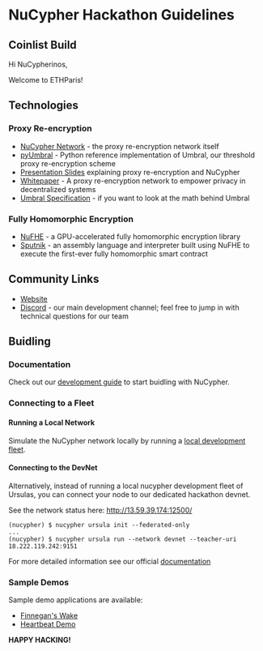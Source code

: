 # NuCypher Hackathon Guidelines

## Coinlist Build

Hi NuCypherinos,

Welcome to ETHParis!

## Technologies

### Proxy Re-encryption
  * [NuCypher Network](https://github.com/nucypher/nucypher/) - the proxy re-encryption network itself 
  * [pyUmbral](https://github.com/nucypher/pyUmbral/) - Python reference implementation of Umbral, our threshold proxy re-encryption scheme
  * [Presentation Slides](https://github.com/nucypher/slides/blob/ETHSingapore/slides.pdf) explaining proxy re-encryption and NuCypher
  * [Whitepaper](https://github.com/nucypher/whitepaper/blob/master/whitepaper.pdf) - A proxy re-encryption network to empower privacy in decentralized systems
  * [Umbral Specification](https://github.com/nucypher/umbral-doc/blob/master/umbral-doc.pdf) - if you want to look at the math behind Umbral
 
### Fully Homomorphic Encryption
  * [NuFHE](https://github.com/nucypher/nufhe/) - a GPU-accelerated fully homomorphic encryption library
  * [Sputnik](https://github.com/nucypher/sputnik/) - an assembly language and interpreter built using NuFHE to execute the first-ever fully homomorphic smart contract


## Community Links
* [Website](https://nucypher.com/)
* [Discord](https://discord.gg/7rmXa3S) - our main development channel; feel free to jump in with technical questions for our team


## Buidling

### Documentation
Check out our [development guide](https://nucypher.readthedocs.io/en/latest/) to start buidling with NuCypher.
 
### Connecting to a Fleet

#### Running a Local Network
Simulate the NuCypher network locally by running a [local development fleet](https://nucypher.readthedocs.io/en/latest/demos/local_fleet_demo.html#local-development-fleet-testing). 

#### Connecting to the DevNet

Alternatively, instead of running a local nucypher development fleet of Ursulas, 
you can connect your node to our dedicated hackathon devnet.

See the network status here: http://13.59.39.174:12500/

```
(nucypher) $ nucypher ursula init --federated-only
...
(nucypher) $ nucypher ursula run --network devnet --teacher-uri 18.222.119.242:9151
```

For more detailed information see our official [documentation](https://docs.nucypher.com/en/latest/guides/ursula_configuration_guide.html)

### Sample Demos
Sample demo applications are available:
* [Finnegan's Wake](https://nucypher.readthedocs.io/en/latest/demos/finnegans_wake_demo.html)
* [Heartbeat Demo](https://nucypher.readthedocs.io/en/latest/demos/heartbeat_demo.html)

**HAPPY HACKING!**
